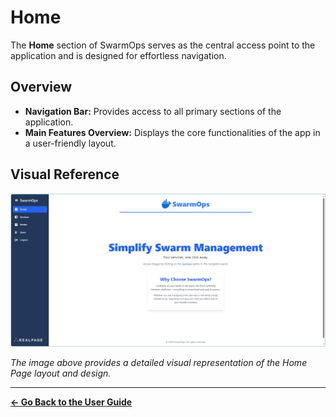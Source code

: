 # Home

The **Home** section of SwarmOps serves as the central access point to the application and is designed for effortless navigation. 

## Overview

- **Navigation Bar:** Provides access to all primary sections of the application.
- **Main Features Overview:** Displays the core functionalities of the app in a user-friendly layout.

## Visual Reference

![Home Page Visual Representation](images/home.png)

_The image above provides a detailed visual representation of the Home Page layout and design._

---

**[← Go Back to the User Guide](../user-guide.md)**